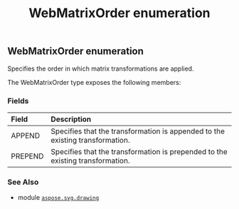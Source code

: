 ﻿---
title: WebMatrixOrder enumeration
second_title: Aspose.SVG for Python via .NET API References
description: 
type: docs
weight: 350
url: /python-net/aspose.svg.drawing/webmatrixorder/
is_root: false
---

## WebMatrixOrder enumeration

Specifies the order in which matrix transformations are applied.



The WebMatrixOrder type exposes the following members:

### Fields
| Field | Description |
| :- | :- |
| APPEND | Specifies that the transformation is appended to the existing transformation. |
| PREPEND | Specifies that the transformation is prepended to the existing transformation. |



### See Also
* module [`aspose.svg.drawing`](..)
